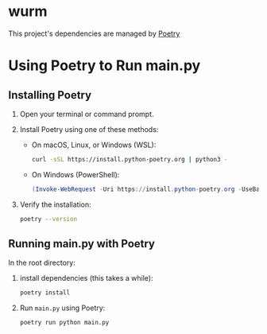 # wurm

This project's dependencies are managed by [Poetry](https://python-poetry.org/)

# Using Poetry to Run main.py

## Installing Poetry

1. Open your terminal or command prompt.

2. Install Poetry using one of these methods:

   - On macOS, Linux, or Windows (WSL):
     ```bash
     curl -sSL https://install.python-poetry.org | python3 -
     ```

   - On Windows (PowerShell):
     ```powershell
     (Invoke-WebRequest -Uri https://install.python-poetry.org -UseBasicParsing).Content | py -
     ```

3. Verify the installation:
   ```bash
   poetry --version
   ```

## Running main.py with Poetry
In the root directory:

1. install dependencies (this takes a while):
   ```bash
   poetry install
   ```
2. Run `main.py` using Poetry:
   ```bash
   poetry run python main.py
   ```


